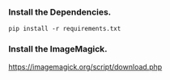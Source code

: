 
### Install the Dependencies.

```shell
pip install -r requirements.txt
```

### Install the ImageMagick.

https://imagemagick.org/script/download.php
